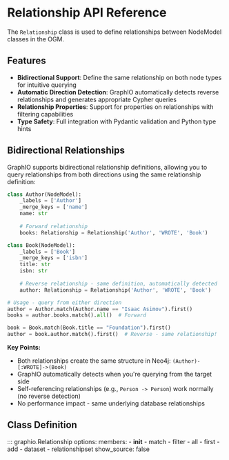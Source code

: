 # Relationship API Reference

The `Relationship` class is used to define relationships between NodeModel classes in the OGM.

## Features

- **Bidirectional Support**: Define the same relationship on both node types for intuitive querying
- **Automatic Direction Detection**: GraphIO automatically detects reverse relationships and generates appropriate Cypher queries
- **Relationship Properties**: Support for properties on relationships with filtering capabilities
- **Type Safety**: Full integration with Pydantic validation and Python type hints

## Bidirectional Relationships

GraphIO supports bidirectional relationship definitions, allowing you to query relationships from both directions using the same relationship definition:

```python
class Author(NodeModel):
    _labels = ['Author']
    _merge_keys = ['name']
    name: str
    
    # Forward relationship
    books: Relationship = Relationship('Author', 'WROTE', 'Book')

class Book(NodeModel):
    _labels = ['Book']
    _merge_keys = ['isbn']
    title: str
    isbn: str
    
    # Reverse relationship - same definition, automatically detected
    author: Relationship = Relationship('Author', 'WROTE', 'Book')

# Usage - query from either direction
author = Author.match(Author.name == "Isaac Asimov").first()
books = author.books.match().all()  # Forward

book = Book.match(Book.title == "Foundation").first()
author = book.author.match().first()  # Reverse - same relationship!
```

**Key Points:**
- Both relationships create the same structure in Neo4j: `(Author)-[:WROTE]->(Book)`
- GraphIO automatically detects when you're querying from the target side
- Self-referencing relationships (e.g., `Person -> Person`) work normally (no reverse detection)
- No performance impact - same underlying database relationships

## Class Definition

::: graphio.Relationship
    options:
      members:
        - __init__
        - match
        - filter
        - all
        - first
        - add
        - dataset
        - relationshipset
      show_source: false